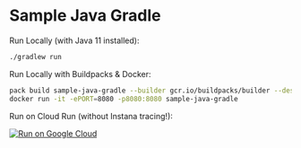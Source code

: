 # Sample Java Gradle

Run Locally (with Java 11 installed):

```sh
./gradlew run
```

Run Locally with Buildpacks & Docker:

```sh
pack build sample-java-gradle --builder gcr.io/buildpacks/builder --descriptor project.toml
docker run -it -ePORT=8080 -p8080:8080 sample-java-gradle
```

Run on Cloud Run (without Instana tracing!):

[![Run on Google Cloud](https://deploy.cloud.run/button.svg)](https://deploy.cloud.run)
